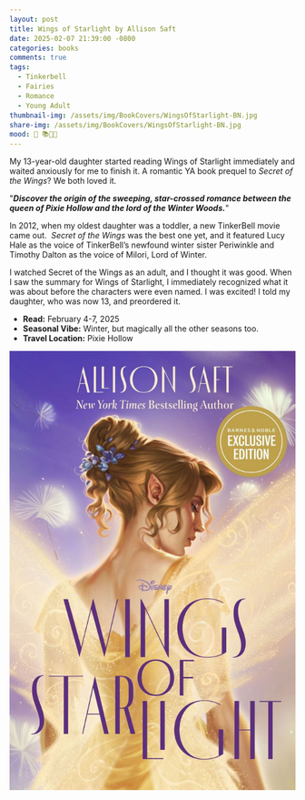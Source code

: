 ```yaml
---
layout: post
title: Wings of Starlight by Allison Saft
date: 2025-02-07 21:39:00 -0800
categories: books
comments: true
tags:
  - Tinkerbell
  - Fairies
  - Romance
  - Young Adult
thumbnail-img: /assets/img/BookCovers/WingsOfStarlight-BN.jpg
share-img: /assets/img/BookCovers/WingsOfStarlight-BN.jpg
mood: 🥰 📚🧚🏻
---
```

My 13-year-old daughter started reading Wings of Starlight immediately and waited anxiously for me to finish it. A romantic YA book prequel to *Secret of the Wings*? We both loved it.

"***Discover the origin of the sweeping, star-crossed romance between the queen of Pixie Hollow and the lord of the Winter Woods.***"

In 2012, when my oldest daughter was a toddler, a new TinkerBell movie came out.  _Secret of the Wings_ was the best one yet, and it featured Lucy Hale as the voice of TinkerBell’s newfound winter sister Periwinkle and Timothy Dalton as the voice of Milori, Lord of Winter.

I watched Secret of the Wings as an adult, and I thought it was good. When I saw the summary for Wings of Starlight, I immediately recognized what it was about before the characters were even named. I was excited! I told my daughter, who was now 13, and preordered it.

- **Read:** February 4-7, 2025
- **Seasonal Vibe:** Winter, but magically all the other seasons too.
- **Travel Location:** Pixie Hollow

![Wings of Starlight](/assets/img/BookCovers/WingsOfStarlight-BN.jpg)